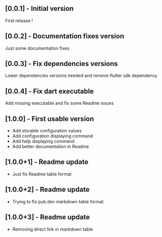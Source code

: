 ## [0.0.1] - Initial version

First release !

## [0.0.2] - Documentation fixes version

Just some documentation fixes

## [0.0.3] - Fix dependencies versions

Lower dependencies versions needed and remove flutter sdk dependency

## [0.0.4] - Fix dart executable

Add missing executable and fix some Readme issues

## [1.0.0] - First usable version

* Add storable configuration values
* Add configuration displaying command
* Add help displaying command
* Add better documentation in Readme

## [1.0.0+1] - Readme update

* Just fix Readme table format

## [1.0.0+2] - Readme update

* Trying to fix pub.dev markdown table format

## [1.0.0+3] - Readme update

* Removing direct link in markdown table

